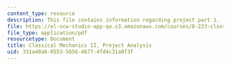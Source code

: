```yaml
---
content_type: resource
description: This file contains information regarding project part 1.
file: https://ol-ocw-studio-app-qa.s3.amazonaws.com/courses/8-223-classical-mechanics-ii-january-iap-2017/331a40a60553565646774fd4c31a0f3f_MIT8_223IAP17_ProjectPart1.pdf
file_type: application/pdf
resourcetype: Document
title: Classical Mechanics II, Project Analysis
uid: 331a40a6-0553-5656-4677-4fd4c31a0f3f
---
```

